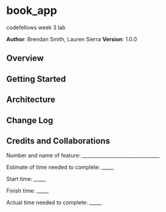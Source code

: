 # book_app
codefellows week 3 lab 

**Author**: Brendan Smith, Lauren Sierra
**Version**: 1.0.0

## Overview

## Getting Started

## Architecture

## Change Log


## Credits and Collaborations

Number and name of feature: ________________________________

Estimate of time needed to complete: _____

Start time: _____

Finish time: _____

Actual time needed to complete: _____